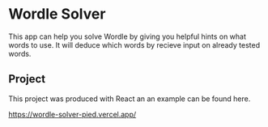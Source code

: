 # Wordle Solver

This app can help you solve Wordle by giving you helpful hints on what words to use. It will deduce which words by recieve input on already tested words.

## Project

This project was produced with React an an example can be found here.

https://wordle-solver-pied.vercel.app/


